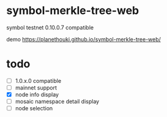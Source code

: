 # symbol-merkle-tree-web

symbol testnet 0.10.0.7 compatible

demo https://planethouki.github.io/symbol-merkle-tree-web/

# todo

- [ ] 1.0.x.0 compatible
- [ ] mainnet support
- [x] node info display
- [ ] mosaic namespace detail display
- [ ] node selection
